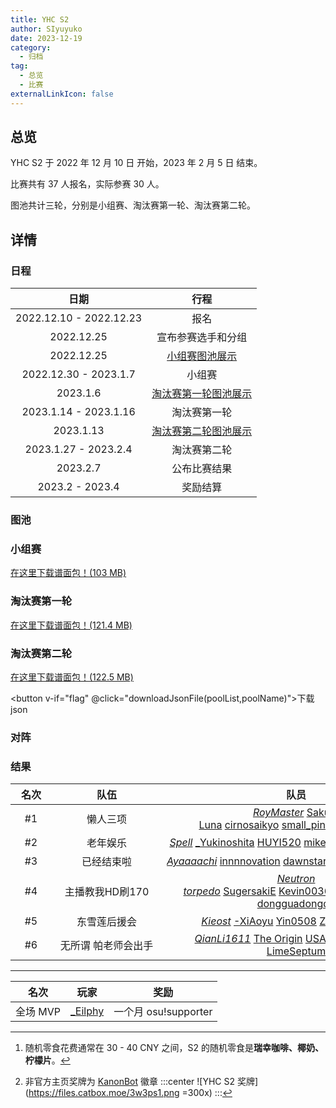 ```yaml
---
title: YHC S2
author: SIyuyuko
date: 2023-12-19
category:
  - 归档
tag:
  - 总览
  - 比赛
externalLinkIcon: false
---
```

## 总览

YHC S2 于 2022 年 12 月 10 日 开始，2023 年 2 月 5 日 结束。

比赛共有 37 人报名，实际参赛 30 人。

图池共计三轮，分别是小组赛、淘汰赛第一轮、淘汰赛第二轮。

<!-- more -->

## 详情

### 日程

|          日期           |                                 行程                                 |
|:-----------------------:|:------------------------------------------------------------------:|
| 2022.12.10 - 2022.12.23 |                                 报名                                 |
|       2022.12.25        |                          宣布参赛选手和分组                          |
|       2022.12.25        |    [小组赛图池展示](https://www.bilibili.com/video/BV12K411q7sL/)    |
|  2022.12.30 - 2023.1.7  |                                小组赛                                |
|        2023.1.6         | [淘汰赛第一轮图池展示](https://www.bilibili.com/video/BV1h8411K7ke/) |
|  2023.1.14 - 2023.1.16  |                             淘汰赛第一轮                             |
|        2023.1.13        | [淘汰赛第二轮图池展示](https://www.bilibili.com/video/BV1ex4y137Fx/) |
|  2023.1.27 - 2023.2.4   |                             淘汰赛第二轮                             |
|        2023.2.7         |                             公布比赛结果                             |
|     2023.2 - 2023.4     |                               奖励结算                               |

### 图池

### 小组赛

<Mappool :mapData="poolList.pool1"></Mappool>

[在这里下载谱面包！(103 MB)](https://drive.google.com/file/d/16EGRC4DnalO_YEiENcBLBTi9H05XcHiE/view?usp=share_link)

### 淘汰赛第一轮

<Mappool :mapData="poolList.pool2"></Mappool>

[在这里下载谱面包！(121.4 MB)](https://drive.google.com/file/d/1nOrkgMX0pNqj9b-HgxLBjCc-pJF5FAEm/view?usp=share_link)

### 淘汰赛第二轮

<Mappool :mapData="poolList.pool3"></Mappool>

[在这里下载谱面包！(122.5 MB)](https://drive.google.com/file/d/12rFoRjc-raITz7Ib55JDOA9RHvwnEOmJ/view?usp=share_link)

<button v-if="flag" @click="downloadJsonFile(poolList,poolName)">下载json</button>

### 对阵

<Bracket :src="bracket.src" :name="bracket.name" :width="bracket.width" :height="bracket.height"></Bracket>

### 结果

| <div style="width:50px" >名次</div> | <div style="width:160px" >队伍</div> |                                                                                                                             队员                                                                                                                             |       <div style="width:320px" >名次</div>       |
|:-----------------------------------:|:----------------------------------:|:------------------------------------------------------------------------------------------------------------------------------------------------------------------------------------------------------------------------------------------------------------:|:------------------------------------------------:|
|                 #1                  |               懒人三项               |     [*RoyMaster*](https://osu.ppy.sh/users/28365836) [Sakura Luna](https://osu.ppy.sh/users/1608105) [cirnosaikyo](https://osu.ppy.sh/users/19971407) [small_pineapple](https://osu.ppy.sh/users/20989945) [_Eilphy](https://osu.ppy.sh/users/15175276)      | 每人一份随机零食[^first]、非官方主页奖牌[^second] |
|                 #2                  |               老年娱乐               |         [*Spell*](https://osu.ppy.sh/users/13003552) [_Yukinoshita](https://osu.ppy.sh/users/15343685) [HUYI520](https://osu.ppy.sh/users/15337997) [mike233333](https://osu.ppy.sh/users/15436106) [lizhanyiawa](https://osu.ppy.sh/users/13928307)         |                        --                        |
|                 #3                  |              已经结束啦              |         [*Ayaaaachi*](https://osu.ppy.sh/users/16022736) [innnnovation](https://osu.ppy.sh/users/18443135) [dawnstar](https://osu.ppy.sh/users/17426219) [eric1388](https://osu.ppy.sh/users/20384257) [Lzq12345](https://osu.ppy.sh/users/15012640)         |                        --                        |
|                 #4                  |           主播教我HD刷170            | [*Neutron torpedo*](https://osu.ppy.sh/users/24657559) [SugersakiE](https://osu.ppy.sh/users/15091523) [Kevin0036](https://osu.ppy.sh/users/24004891) [qimengxunkong](https://osu.ppy.sh/users/16849347)  [dongguadongde](https://osu.ppy.sh/users/28494479) |                        --                        |
|                 #5                  |             东雪莲后援会             |               [*Kieost*](https://osu.ppy.sh/users/17823832) [-XiAoyu](https://osu.ppy.sh/users/19061410) [Yin0508](https://osu.ppy.sh/users/15730382) [Zxian](https://osu.ppy.sh/users/20672564) [YuKiRoKi](https://osu.ppy.sh/users/16668536)               |                        --                        |
|                 #6                  |         无所谓 帕老师会出手          |        [*QianLi1611*](https://osu.ppy.sh/users/30367809) [The Origin](https://osu.ppy.sh/users/10225377) [USAIKO](https://osu.ppy.sh/users/30018494) [AliceMana](https://osu.ppy.sh/users/11531025)  [LimeSeptum](https://osu.ppy.sh/users/13256419)         |                        --                        |

---

|   名次   |                     玩家                     |         奖励         |
|:------:|:--------------------------------------------:|:------------------:|
| 全场 MVP | [_Eilphy](https://osu.ppy.sh/users/15175276) | 一个月 osu!supporter |

[^first]: 随机零食花费通常在 30 - 40 CNY 之间，S2 的随机零食是**瑞幸咖啡、椰奶、柠檬片**。
[^second]: 非官方主页奖牌为 [KanonBot](https://info.desu.life/?p=383) 徽章
    :::center
    ![YHC S2 奖牌](<https://files.catbox.moe/3w3ps1.png> =300x)
    :::

<script setup>
import { ref,onBeforeMount } from 'vue';
import Mappool from '@mapPool';
import Bracket from '@bracket';
import { loadJson,downloadJsonFile } from '@mappoolUtil';
let poolList=ref({
  pool1:{
    sets:[],
    data:[],
    status:{
      isLoading:true,
      title:"YHC S2 小组赛图池",
    },
    src:"HD 2089366 372448 3239199 3448129 3902695 2141049 NM 2661092 3743459 DT 3675891 2587641 FM 3424391 3521488 3139469 TB 3256904",
  },
  pool2:{
    sets:[],
    data:[],
    status:{
      isLoading:true,
      title:"YHC S2 淘汰赛第一轮图池",
    },
    src:"HD 2288966 859667 3035501 2104403 1003687 2872872 NM 3019025 3461651 DT 261417 1554793 FM 1824472 3739576 3590290 TB 1308941"
  },
  pool3:{
    sets:[],
    data:[],
    status:{
      isLoading:true,
      title:"YHC S2 淘汰赛第二轮图池",
    },
    src:"HD 3468294 3113813 3735247 3196719 2381878 2938608 313165 NM 3017432 3157972 DT 307804 2896899 2325564 FM 1542345 3661739 2033671 TB 342543"
  }
});
let bracket=ref({
  src:"https://challonge.com/zh_CN/YHC_S2.svg",
  name:"YHC S2 对阵表",
  width:730,
  height:420,
})
let poolName="s2mappool";
let flag=ref(false);

onBeforeMount(()=>{
  // Json文件存在时显式赋值poolList，否则直接调用方法
  poolList.value = loadJson(poolList,poolName,flag);
});
</script>
